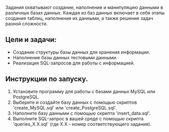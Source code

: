 Задания охватывают создание, наполнение и манипуляцию данными в различных базах данных.
Каждая из баз данных включает в себя этапы создания таблиц, наполнения их данными, а также решение задач разной сложности.
## Цели и задачи:
- Создание структуры базы данных для хранения информации.
- Наполнение базы данных тестовыми данными.
- Реализация SQL-запросов для работы с информацией.
## Инструкции по запуску.
1. Установите программу для работы с базами данных MySQL или PostgreSQL.
2. Выберите и создайте базу данных с помощью скриптов 'create_MySQL.sql' или 'create_PostgreSQL.sql'.
3. Наполните базу данными с помощью скрипта 'insert_data.sql'.
4. Выполните SQL-запрос в вашей среде с помощью скрипта 'queries_X.X.sql' (где X.X - номер соответствующего задания).